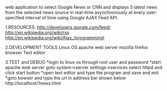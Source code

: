 web application to select Google News or CNN and displays 5 latest news from the selected news source in real-time asynchronously at every user-specified interval of time using Google AJAX Feed API.

1.RESOURCES: 
http://developers.google.com/feed/
http://en.wikipedia.org/wiki/rss
http://en.wikipedia.org/wiki/Ajax_(programming)

2.DEVELOPMENT TOOLS
Linux OS
apache web server
mozilla firefox browser
Text editor

3.TEST and DEBUG
   *login to linux os through root user and password
    *start apache web server
                                      goto system->server settings->services
                                      select httpd and click start button
    *open text editor and type the program and save and
exit
   *goto bowser and type the url in address bar shown below
http://localhost/1news.html
